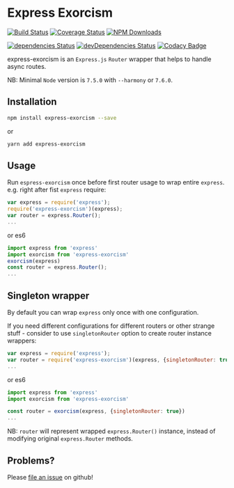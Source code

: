 # Express Exorcism
[![Build Status](https://travis-ci.org/cavinsmith/express-exorcism.svg?branch=master)](https://travis-ci.org/cavinsmith/express-exorcism)
[![Coverage Status](https://coveralls.io/repos/github/cavinsmith/express-exorcism/badge.svg?branch=master)](https://coveralls.io/github/cavinsmith/express-exorcism?branch=master)
[![NPM Downloads](https://img.shields.io/npm/dm/express-exorcism.svg)](https://npmjs.org/package/express-exorcism)

[![dependencies Status](https://david-dm.org/cavinsmith/express-exorcism/status.svg)](https://david-dm.org/cavinsmith/express-exorcism)
[![devDependencies Status](https://david-dm.org/cavinsmith/express-exorcism/dev-status.svg)](https://david-dm.org/cavinsmith/express-exorcism?type=dev)
[![Codacy Badge](https://api.codacy.com/project/badge/Grade/ae36f260c02340888af7949fd15a5f93)](https://www.codacy.com/app/cavinsmith/express-exorcism)

express-exorcism is an `Express.js` `Router` wrapper that helps to handle async routes.

NB: Minimal `Node` version is `7.5.0` with `--harmony` or `7.6.0`.

Installation
--------------

```sh
npm install express-exorcism --save
```

or

```sh
yarn add express-exorcism
```

Usage
--------------

Run `espress-exorcism` once before first router usage to wrap entire `express`.
e.g. right after fist `express` require:

```javascript
var express = require('express');
require('express-exorcism')(express);
var router = express.Router();
...
```

or es6

```javascript
import express from 'express'
import exorcism from 'express-exorcism'
exorcism(express)
const router = express.Router();
...
```

Singleton wrapper
--------------
By default you can wrap `express` only once with one configuration.

If you need different configurations for different routers or other strange stuff -
consider to use `singletonRouter` option to create router instance wrappers:

```javascript
var express = require('express');
var router = require('express-exorcism')(express, {singletonRouter: true});
...
```

or es6

```javascript
import express from 'express'
import exorcism from 'express-exorcism'

const router = exorcism(express, {singletonRouter: true})
...
```

NB: `router` will represent wrapped `express.Router()` instance, instead of
modifying original `express.Router` methods.


Problems?
--------------

Please [file an issue](https://github.com/cavinsmith/express-exorcism/issues) on github!
